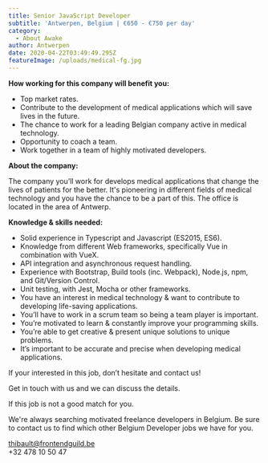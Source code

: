 ```yaml
---
title: Senior JavaScript Developer
subtitle: 'Antwerpen, Belgium | €650 - €750 per day'
category:
  - About Awake
author: Antwerpen
date: 2020-04-22T03:49:49.295Z
featureImage: /uploads/medical-fg.jpg
---
```

**How working for this company will benefit you:**

* Top market rates.
* Contribute to the development of medical applications which will save lives in the future.
* The chance to work for a leading Belgian company active in medical technology.
* Opportunity to coach a team. 
* Work together in a team of highly motivated developers.

**About the company:**

The company you’ll work for develops medical applications that change the lives of patients for the better. It's pioneering in different fields of medical technology and you have the chance to be a part of this. The office is located in the area of Antwerp.

**Knowledge & skills needed:**

* Solid experience in Typescript and Javascript (ES2015, ES6).
* Knowledge from different Web frameworks, specifically Vue in combination with VueX. 
* API integration and asynchronous request handling.
* Experience with Bootstrap, Build tools (inc. Webpack), Node.js, npm, and Git/Version Control.
* Unit testing, with Jest, Mocha or other frameworks.
* You have an interest in medical technology & want to contribute to developing life-saving applications.
* You’ll have to work in a scrum team so being a team player is important.
* You’re motivated to learn & constantly improve your programming skills.
* You’re able to get creative & present unique solutions to unique problems.
* It’s important to be accurate and precise when developing medical applications.

If your interested in this job, don’t hesitate and contact us!

Get in touch with us and we can discuss the details.

If this job is not a good match for you.

We're always searching motivated freelance developers in Belgium. Be sure to contact us to find which other Belgium Developer jobs we have for you.

thibault@frontendguild.be\
+32 478 10 50 47
